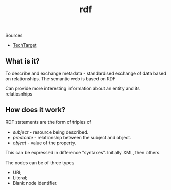 ﻿---
backlinks:
- title: Exploring Oz Curriculum - Dev log 2
  url: /memex/sense/Python/exploring-oz-curriculum/002-exploring-oz-dev-log.html
title: rdf
---
Sources 

- [TechTarget](https://www.techtarget.com/searchapparchitecture/definition/Resource-Description-Framework-RDF)

## What is it?

To describe and exchange metadata - standardised exchange of data based on relationships. The semantic web is based on RDF

Can provide more interesting information about an entity and its relatiosnhips

## How does it work?

RDF statements are the form of triples of

- _subject_ - resource being described.
- _predicate_  - relationship between the subject and object.
- _object_ - value of the property.

This can be expressed in difference "syntaxes". Initially XML, then others.

The nodes can be of three types
 - URI;
 - Literal;
 - Blank node identifier.